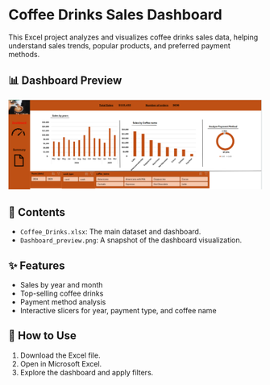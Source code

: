 # Coffee Drinks Sales Dashboard

This Excel project analyzes and visualizes coffee drinks sales data, helping understand sales trends, popular products, and preferred payment methods.

## 📊 Dashboard Preview

![Dashboard Preview](Dashboard_preview.png)

## 📁 Contents

- `Coffee_Drinks.xlsx`: The main dataset and dashboard.
- `Dashboard_preview.png`: A snapshot of the dashboard visualization.

## ✨ Features

- Sales by year and month
- Top-selling coffee drinks
- Payment method analysis
- Interactive slicers for year, payment type, and coffee name

## 🚀 How to Use

1. Download the Excel file.
2. Open in Microsoft Excel.
3. Explore the dashboard and apply filters.